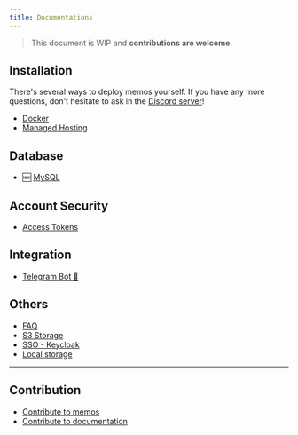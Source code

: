 ```yaml
---
title: Documentations
---
```


> This document is WIP and **contributions are welcome**.

## Installation

There's several ways to deploy memos yourself.
If you have any more questions, don't hesitate to ask in the [Discord server](https://discord.gg/tfPJa4UmAv)!

- [Docker](/docs/install/docker)
- [Managed Hosting](/docs/install/cloud)

## Database

- 🆕 [MySQL](/docs/mysql)

## Account Security

- [Access Tokens](/docs/access-tokens)

## Integration

- [Telegram Bot 🤖️](/docs/integration/telegram-bot)

## Others

- [FAQ](/docs/faq)
- [S3 Storage](/docs/storage)
- [SSO - Keycloak](/docs/keycloak)
- [Local storage](/docs/local-storage)

---

## Contribution

- [Contribute to memos](/docs/contribution/development/)
- [Contribute to documentation](/docs/contribution/documentation/)
